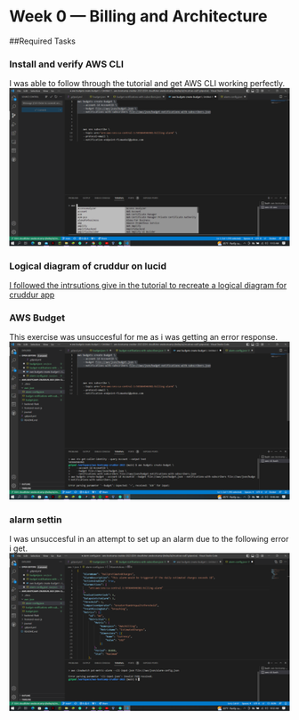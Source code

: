 # Week 0 — Billing and Architecture

##Required Tasks

### Install and verify AWS CLI
I was able to follow through the tutorial and get AWS CLI working perfectly.
![Installing AWS CLI](assets/week-0%20AWS%20CLI.png)


### Logical diagram of cruddur on lucid
[I followed the intrsutions give in the tutorial to recreate a logical diagram for cruddur app](https://lucid.app/lucidchart/f8a46cae-1975-4f21-980a-3da10e6a4b68/edit?viewport_loc=-137%2C-705%2C2405%2C1098%2C0_0&invitationId=inv_5b8ee3dc-72d6-4e0c-a9ef-f1db9c3112b9)




### AWS Budget
This exercise was unsuccesful for me as i was getting an error response.
![AWS budget](assets/week-0%20budget%20error.png)



### alarm settin
I was unsuccesful in an attempt to set up an alarm due to the following error i get.
![AWS alarm](assets/week-o%20alarm.config%20error.png)












